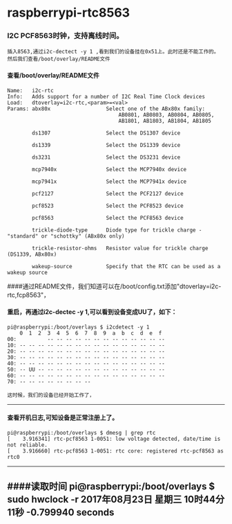 # raspberrypi-rtc8563
### I2C PCF8563时钟，支持离线时间。

	插入8563,通过i2c-dectect -y 1 ,看到我们的设备挂在0x51上。此时还是不能工作的。 然后我们查看/boot/overlay/README文件

#### 查看/boot/overlay/README文件
	Name:   i2c-rtc
	Info:   Adds support for a number of I2C Real Time Clock devices
	Load:   dtoverlay=i2c-rtc,<param>=<val>
	Params: abx80x                  Select one of the ABx80x family:
										AB0801, AB0803, AB0804, AB0805,
										AB1801, AB1803, AB1804, AB1805
                                  
			ds1307                  Select the DS1307 device
 
        	ds1339                  Select the DS1339 device

      	 	ds3231                  Select the DS3231 device

        	mcp7940x                Select the MCP7940x device

        	mcp7941x                Select the MCP7941x device

        	pcf2127                 Select the PCF2127 device

        	pcf8523                 Select the PCF8523 device

        	pcf8563                 Select the PCF8563 device

        	trickle-diode-type      Diode type for trickle charge - "standard" or "schottky" (ABx80x only)

        	trickle-resistor-ohms   Resistor value for trickle charge (DS1339, ABx80x)

        	wakeup-source           Specify that the RTC can be used as a wakeup source                       

####通过README文件，我们知道可以在/boot/config.txt添加"dtoverlay=i2c-rtc,fcp8563"，

#### 重启，再通过i2c-dectec -y 1,可以看到设备变成UU了，如下：

	pi@raspberrypi:/boot/overlays $ i2cdetect -y 1
   		0  1  2  3  4  5  6  7  8  9  a  b  c  d  e  f
	00:          -- -- -- -- -- -- -- -- -- -- -- -- -- 
	10: -- -- -- -- -- -- -- -- -- -- -- -- -- -- -- -- 
	20: -- -- -- -- -- -- -- -- -- -- -- -- -- -- -- -- 
	30: -- -- -- -- -- -- -- -- -- -- -- -- -- -- -- -- 
	40: -- -- -- -- -- -- -- -- -- -- -- -- -- -- -- -- 
	50: -- UU -- -- -- -- -- -- -- -- -- -- -- -- -- -- 
	60: -- -- -- -- -- -- -- -- -- -- -- -- -- -- -- -- 
	70: -- -- -- -- -- -- -- --                         
	
	这时候，我们的设备已经开始工作了，
----------------------------------------------------------------------------
#### 查看开机日志,可知设备是正常注册上了。
	pi@raspberrypi:/boot/overlays $ dmesg | grep rtc
	[    3.916341] rtc-pcf8563 1-0051: low voltage detected, date/time is not reliable.
	[    3.916660] rtc-pcf8563 1-0051: rtc core: registered rtc-pcf8563 as rtc0

----------------------------------------------------------------------------
####读取时间
	pi@raspberrypi:/boot/overlays $ sudo hwclock -r
	2017年08月23日 星期三 10时44分11秒  -0.799940 seconds
---------------------------------------------------------------------------

